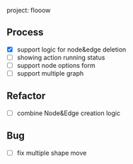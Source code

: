 project: flooow


## Process
- [x] support logic for node&edge deletion
- [ ] showing action running status
- [ ] support node options form
- [ ] support multiple graph

## Refactor
- [ ] combine Node&Edge creation logic


## Bug
- [ ] fix multiple shape move
